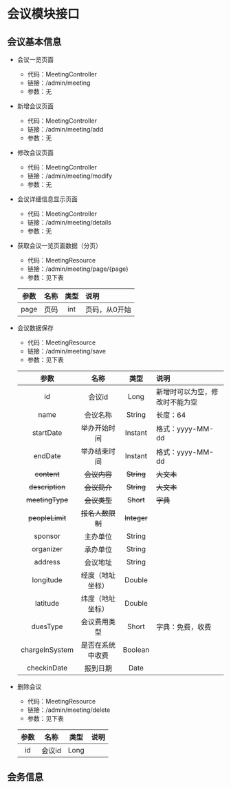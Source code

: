 # 会议模块接口

## 会议基本信息

- 会议一览页面
  * 代码：MeetingController
  * 链接：/admin/meeting
  * 参数：无
  
- 新增会议页面
    * 代码：MeetingController
    * 链接：/admin/meeting/add
    * 参数：无

- 修改会议页面
    * 代码：MeetingController
    * 链接：/admin/meeting/modify
    * 参数：无
    
- 会议详细信息显示页面
    * 代码：MeetingController
    * 链接：/admin/meeting/details
    * 参数：无
   
- 获取会议一览页面数据（分页）
    * 代码：MeetingResource
    * 链接：/admin/meeting/page/{page}
    * 参数：见下表
   
    参数  | 名称| 类型 | 说明
    :---:|:---:|:---:|:---
    page | 页码 | int | 页码，从0开始

- 会议数据保存
    * 代码：MeetingResource
    * 链接：/admin/meeting/save
    * 参数：见下表
   
    参数  | 名称| 类型 | 说明
    :---:|:---:|:---:|:---
    id | 会议id | Long | 新增时可以为空，修改时不能为空
    name | 会议名称 | String | 长度：64
    startDate | 举办开始时间 | Instant | 格式：yyyy-MM-dd
    endDate | 举办结束时间 | Instant | 格式：yyyy-MM-dd
    ~~content~~ | ~~会议内容~~ | ~~String~~ | ~~大文本~~
    ~~description~~ | ~~会议简介~~ | ~~String~~ | ~~大文本~~
    ~~meetingType~~ | ~~会议类型~~ | ~~Short~~ | ~~字典~~
    ~~peopleLimit~~ | ~~报名人数限制~~ | ~~Integer~~ |
    sponsor | 主办单位 | String | 
    organizer | 承办单位 | String |
    address | 会议地址 | String
    longitude | 经度（地址坐标） | Double |
    latitude | 纬度（地址坐标） | Double |
    duesType | 会议费用类型 | Short | 字典：免费，收费
    chargeInSystem | 是否在系统中收费 | Boolean | 
    checkinDate | 报到日期 | Date
 
 - 删除会议
     * 代码：MeetingResource
     * 链接：/admin/meeting/delete
     * 参数：见下表
    
     参数  | 名称| 类型 | 说明
     :---:|:---:|:---:|:---
     id | 会议id | Long | 

## 会务信息